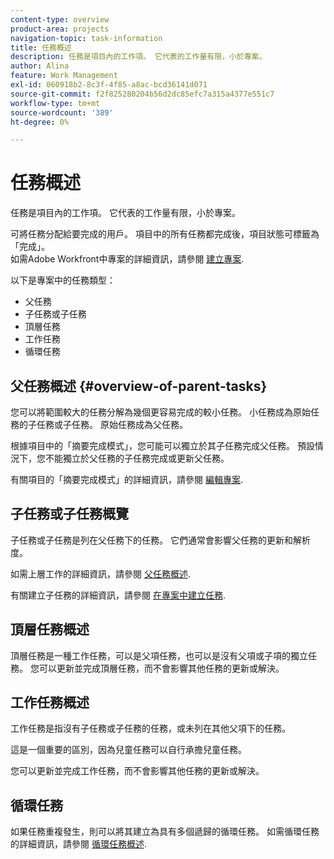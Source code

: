 ```yaml
---
content-type: overview
product-area: projects
navigation-topic: task-information
title: 任務概述
description: 任務是項目內的工作項。 它代表的工作量有限，小於專案。
author: Alina
feature: Work Management
exl-id: 060918b2-8c3f-4f85-a8ac-bcd36141d071
source-git-commit: f2f825280204b56d2dc85efc7a315a4377e551c7
workflow-type: tm+mt
source-wordcount: '389'
ht-degree: 0%

---
```


# 任務概述

任務是項目內的工作項。 它代表的工作量有限，小於專案。

可將任務分配給要完成的用戶。 項目中的所有任務都完成後，項目狀態可標籤為「完成」。\
如需Adobe Workfront中專案的詳細資訊，請參閱 [建立專案](../../../manage-work/projects/create-projects/create-project.md).

以下是專案中的任務類型：

* 父任務
* 子任務或子任務
* 頂層任務
* 工作任務
* 循環任務

## 父任務概述  {#overview-of-parent-tasks}

您可以將範圍較大的任務分解為幾個更容易完成的較小任務。 小任務成為原始任務的子任務或子任務。 原始任務成為父任務。

根據項目中的「摘要完成模式」，您可能可以獨立於其子任務完成父任務。 預設情況下，您不能獨立於父任務的子任務完成或更新父任務。

有關項目的「摘要完成模式」的詳細資訊，請參閱 [編輯專案](../../../manage-work/projects/manage-projects/edit-projects.md).

## 子任務或子任務概覽

子任務或子任務是列在父任務下的任務。 它們通常會影響父任務的更新和解析度。

如需上層工作的詳細資訊，請參閱 [父任務概述](#overview-of-parent-tasks).

有關建立子任務的詳細資訊，請參閱 [在專案中建立任務](../../../manage-work/tasks/create-tasks/create-tasks-in-project.md).

## 頂層任務概述

頂層任務是一種工作任務，可以是父項任務，也可以是沒有父項或子項的獨立任務。 您可以更新並完成頂層任務，而不會影響其他任務的更新或解決。

## 工作任務概述

工作任務是指沒有子任務或子任務的任務，或未列在其他父項下的任務。

這是一個重要的區別，因為兒童任務可以自行承擔兒童任務。

您可以更新並完成工作任務，而不會影響其他任務的更新或解決。

## 循環任務

如果任務重複發生，則可以將其建立為具有多個遞歸的循環任務。 如需循環任務的詳細資訊，請參閱 [循環任務概述](../../../manage-work/tasks/manage-tasks/recurring-tasks-overview.md).
